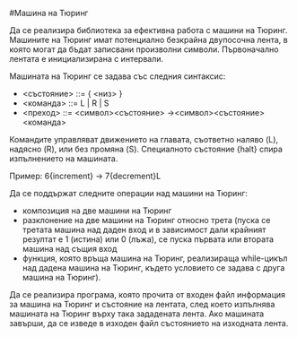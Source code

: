 #Машина на Тюринг

Да се реализира библиотека за ефективна работа с машини на Тюринг. Машините на Тюринг имат потенциално безкрайна двупосочна лента, в която могат да бъдат записвани произволни символи. Първоначално лентата е инициализирана с интервали.

Машината на Тюринг се задава със следния синтаксис:
* <състояние> ::= ​{ <низ> }
* <команда> ::= ​L​ | ​R​ | ​S
* <преход> ::= <символ><състояние> ​->​ <символ><състояние><команда>

Командите управляват движението на главата, съответно наляво (L), надясно (R), или без промяна (S). Специалното състояние ​{halt}​ спира изпълнението на машината.

Пример:​ ​6{increment} -> 7{decrement}L

Да се поддържат следните операции над машини на Тюринг:
* композиция на две машини на Тюринг
* разклонение на две машини на Тюринг относно трета (пуска се третата машина над даден вход и в зависимост дали крайният резултат е 1 (истина) или 0 (лъжа), се пуска първата или втората машина над същия вход
* функция, която връща машина на Тюринг, реализираща while-цикъл над дадена машина на Тюринг, където условието се задава с друга машина на Тюринг).

Да се реализира програма, която прочита от входен файл информация за машина на Тюринг и състояние на лентата, след което изпълнява машината на Тюринг върху така зададената лента. Ако машината завърши, да се изведе в изходен файл състоянието на изходната лента.
